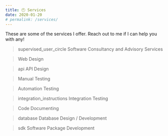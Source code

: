 ```yaml
---
title: 🕙 Services
date: 2020-01-20
# permalink: /services/
---
```


These are some of the services I offer. Reach out to me if I can help you with any!

> <span class="material-symbols-outlined"> supervised_user_circle </span> Software Consultancy and Advisory Services

> Web Design

> <span class="material-symbols-outlined"> api </span> API Design

> Manual Testing

> Automation Testing

> <span class="material-symbols-outlined"> integration_instructions </span> Integration Testing

> Code Documenting

> <span class="material-symbols-outlined"> database </span> Database Design / Development

> <span class="material-symbols-outlined"> sdk </span> Software Package Development
